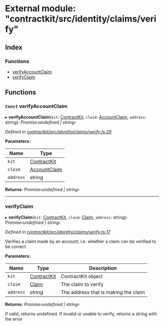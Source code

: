 # External module: "contractkit/src/identity/claims/verify"

## Index

### Functions

* [verifyAccountClaim](_contractkit_src_identity_claims_verify_.md#const-verifyaccountclaim)
* [verifyClaim](_contractkit_src_identity_claims_verify_.md#verifyclaim)

## Functions

### `Const` verifyAccountClaim

▸ **verifyAccountClaim**(`kit`: [ContractKit](../classes/_contractkit_src_kit_.contractkit.md), `claim`: [AccountClaim](_contractkit_src_identity_claims_account_.md#accountclaim), `address`: string): *Promise‹undefined | string›*

*Defined in [contractkit/src/identity/claims/verify.ts:29](https://github.com/celo-org/celo-monorepo/blob/master/packages/contractkit/src/identity/claims/verify.ts#L29)*

**Parameters:**

Name | Type |
------ | ------ |
`kit` | [ContractKit](../classes/_contractkit_src_kit_.contractkit.md) |
`claim` | [AccountClaim](_contractkit_src_identity_claims_account_.md#accountclaim) |
`address` | string |

**Returns:** *Promise‹undefined | string›*

___

###  verifyClaim

▸ **verifyClaim**(`kit`: [ContractKit](../classes/_contractkit_src_kit_.contractkit.md), `claim`: [Claim](_contractkit_src_identity_claims_claim_.md#claim), `address`: string): *Promise‹undefined | string›*

*Defined in [contractkit/src/identity/claims/verify.ts:17](https://github.com/celo-org/celo-monorepo/blob/master/packages/contractkit/src/identity/claims/verify.ts#L17)*

Verifies a claim made by an account, i.e. whether a claim can be verified to be correct

**Parameters:**

Name | Type | Description |
------ | ------ | ------ |
`kit` | [ContractKit](../classes/_contractkit_src_kit_.contractkit.md) | ContractKit object |
`claim` | [Claim](_contractkit_src_identity_claims_claim_.md#claim) | The claim to verify |
`address` | string | The address that is making the claim |

**Returns:** *Promise‹undefined | string›*

If valid, returns undefined. If invalid or unable to verify, returns a string with the error
